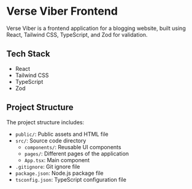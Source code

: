 # Verse Viber Frontend

Verse Viber is a frontend application for a blogging website, built using React, Tailwind CSS, TypeScript, and Zod for validation.

## Tech Stack

- React
- Tailwind CSS
- TypeScript
- Zod

## Project Structure

The project structure includes:

- `public/`: Public assets and HTML file
- `src/`: Source code directory
  - `components/`: Reusable UI components
  - `pages/`: Different pages of the application
  - `App.tsx`: Main component
- `.gitignore`: Git ignore file
- `package.json`: Node.js package file
- `tsconfig.json`: TypeScript configuration file

